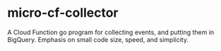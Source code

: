 # micro-cf-collector

A Cloud Function go program for collecting events, and putting them in BigQuery. Emphasis on small code size, speed, and simplicity.

